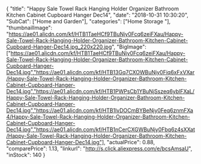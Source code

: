 {
	"title": "Happy Sale Towel Rack Hanging Holder Organizer Bathroom Kitchen Cabinet Cupboard Hanger Dec14",
	"date": "2018-10-31 10:30:20",
	"SubCat": ["Home and Garden"],
	"categories": ["Home Storage "],
	"thumbnailImage": "https://ae01.alicdn.com/kf/HTB1TaeHCf9TBuNjy0Fcq6zeiFXau/Happy-Sale-Towel-Rack-Hanging-Holder-Organizer-Bathroom-Kitchen-Cabinet-Cupboard-Hanger-Dec14.jpg_220x220.jpg",
	"BigImage": ["https://ae01.alicdn.com/kf/HTB1TaeHCf9TBuNjy0Fcq6zeiFXau/Happy-Sale-Towel-Rack-Hanging-Holder-Organizer-Bathroom-Kitchen-Cabinet-Cupboard-Hanger-Dec14.jpg","https://ae01.alicdn.com/kf/HTB13Gq7CXOWBuNjy0Fiq6xFxVXar/Happy-Sale-Towel-Rack-Hanging-Holder-Organizer-Bathroom-Kitchen-Cabinet-Cupboard-Hanger-Dec14.jpg","https://ae01.alicdn.com/kf/HTB1PWPsCb1YBuNjSszeq6yblFXaL/Happy-Sale-Towel-Rack-Hanging-Holder-Organizer-Bathroom-Kitchen-Cabinet-Cupboard-Hanger-Dec14.jpg","https://ae01.alicdn.com/kf/HTB1lvDOCmBYBeNjy0Feq6znmFXa4/Happy-Sale-Towel-Rack-Hanging-Holder-Organizer-Bathroom-Kitchen-Cabinet-Cupboard-Hanger-Dec14.jpg","https://ae01.alicdn.com/kf/HTB1nCerCXGWBuNjy0Fbq6z4sXXat/Happy-Sale-Towel-Rack-Hanging-Holder-Organizer-Bathroom-Kitchen-Cabinet-Cupboard-Hanger-Dec14.jpg"],
	"actualPrice": 0.88,
	"comparePrice": 1.13,
	"linkurl": "http://s.click.aliexpress.com/e/bcsAmsaU",
	"inStock": 140
}
